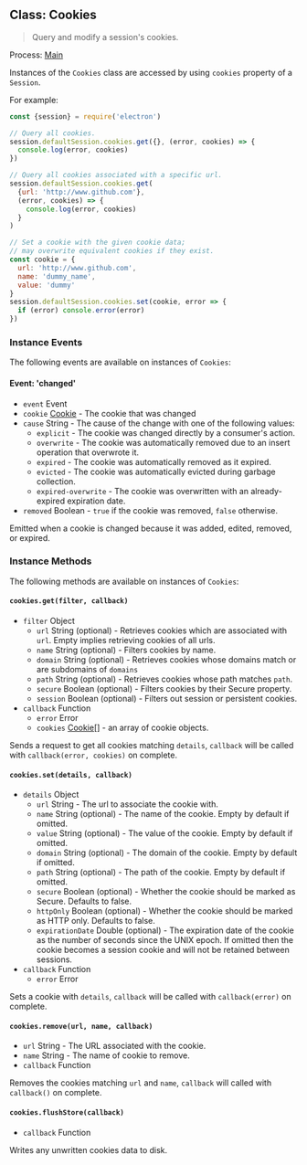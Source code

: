 ## Class: Cookies

> Query and modify a session's cookies.

Process: [Main](../glossary.md#main-process)

Instances of the `Cookies` class are accessed by using `cookies` property of a
`Session`.

For example:

```javascript
const {session} = require('electron')

// Query all cookies.
session.defaultSession.cookies.get({}, (error, cookies) => {
  console.log(error, cookies)
})

// Query all cookies associated with a specific url.
session.defaultSession.cookies.get(
  {url: 'http://www.github.com'},
  (error, cookies) => {
    console.log(error, cookies)
  }
)

// Set a cookie with the given cookie data;
// may overwrite equivalent cookies if they exist.
const cookie = {
  url: 'http://www.github.com',
  name: 'dummy_name',
  value: 'dummy'
}
session.defaultSession.cookies.set(cookie, error => {
  if (error) console.error(error)
})
```

### Instance Events

The following events are available on instances of `Cookies`:

#### Event: 'changed'

* `event` Event
* `cookie` [Cookie](structures/cookie.md) - The cookie that was changed
* `cause` String - The cause of the change with one of the following values:
  * `explicit` - The cookie was changed directly by a consumer's action.
  * `overwrite` - The cookie was automatically removed due to an insert
    operation that overwrote it.
  * `expired` - The cookie was automatically removed as it expired.
  * `evicted` - The cookie was automatically evicted during garbage collection.
  * `expired-overwrite` - The cookie was overwritten with an already-expired
    expiration date.
* `removed` Boolean - `true` if the cookie was removed, `false` otherwise.

Emitted when a cookie is changed because it was added, edited, removed, or
expired.

### Instance Methods

The following methods are available on instances of `Cookies`:

#### `cookies.get(filter, callback)`

* `filter` Object
  * `url` String (optional) - Retrieves cookies which are associated with `url`.
    Empty implies retrieving cookies of all urls.
  * `name` String (optional) - Filters cookies by name.
  * `domain` String (optional) - Retrieves cookies whose domains match or are
    subdomains of `domains`
  * `path` String (optional) - Retrieves cookies whose path matches `path`.
  * `secure` Boolean (optional) - Filters cookies by their Secure property.
  * `session` Boolean (optional) - Filters out session or persistent cookies.
* `callback` Function
  * `error` Error
  * `cookies` [Cookie[]](structures/cookie.md) - an array of cookie objects.

Sends a request to get all cookies matching `details`, `callback` will be called
with `callback(error, cookies)` on complete.

#### `cookies.set(details, callback)`

* `details` Object
  * `url` String - The url to associate the cookie with.
  * `name` String (optional) - The name of the cookie. Empty by default if
    omitted.
  * `value` String (optional) - The value of the cookie. Empty by default if
    omitted.
  * `domain` String (optional) - The domain of the cookie. Empty by default if
    omitted.
  * `path` String (optional) - The path of the cookie. Empty by default if
    omitted.
  * `secure` Boolean (optional) - Whether the cookie should be marked as Secure.
    Defaults to false.
  * `httpOnly` Boolean (optional) - Whether the cookie should be marked as HTTP
    only. Defaults to false.
  * `expirationDate` Double (optional) - The expiration date of the cookie as
    the number of seconds since the UNIX epoch. If omitted then the cookie
    becomes a session cookie and will not be retained between sessions.
* `callback` Function
  * `error` Error

Sets a cookie with `details`, `callback` will be called with `callback(error)`
on complete.

#### `cookies.remove(url, name, callback)`

* `url` String - The URL associated with the cookie.
* `name` String - The name of cookie to remove.
* `callback` Function

Removes the cookies matching `url` and `name`, `callback` will called with
`callback()` on complete.

#### `cookies.flushStore(callback)`

* `callback` Function

Writes any unwritten cookies data to disk.
